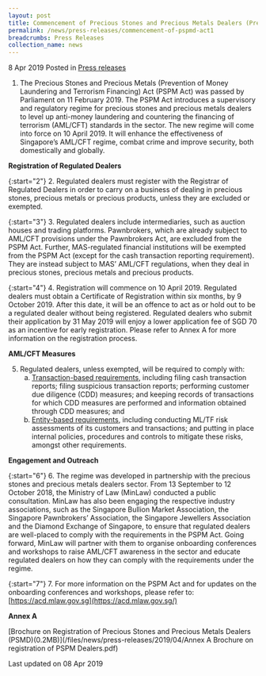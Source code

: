 ```yaml
---
layout: post
title: Commencement of Precious Stones and Precious Metals Dealers (Prevention of Money Laundering and Terrorism Financing) Act on 10 April 2019
permalink: /news/press-releases/commencement-of-pspmd-act1
breadcrumbs: Press Releases
collection_name: news
---
```



8 Apr 2019 Posted in [Press releases](/news/press-releases)

1. The Precious Stones and Precious Metals (Prevention of Money Laundering and Terrorism Financing) Act (PSPM Act) was passed by Parliament on 11 February 2019. The PSPM Act introduces a supervisory and regulatory regime for precious stones and precious metals dealers to level up anti-money laundering and countering the financing of terrorism (AML/CFT) standards in the sector. The new regime will come into force on 10 April 2019. It will enhance the effectiveness of Singapore’s AML/CFT regime, combat crime and improve security, both domestically and globally.


**Registration of Regulated Dealers**

{:start="2"}
2. Regulated dealers must register with the Registrar of Regulated Dealers in order to carry on a business of dealing in precious stones, precious metals or precious products, unless they are excluded or exempted.

 
{:start="3"}
3. Regulated dealers include intermediaries, such as auction houses and trading platforms. Pawnbrokers, which are already subject to AML/CFT provisions under the Pawnbrokers Act, are excluded from the PSPM Act. Further, MAS-regulated financial institutions will be exempted from the PSPM Act (except for the cash transaction reporting requirement). They are instead subject to MAS’ AML/CFT regulations, when they deal in precious stones, precious metals and precious products.

 
{:start="4"}
4. Registration will commence on 10 April 2019. Regulated dealers must obtain a Certificate of Registration within six months, by 9 October 2019. After this date, it will be an offence to act as or hold out to be a regulated dealer without being registered. Regulated dealers who submit their application by 31 May 2019 will enjoy a lower application fee of SGD 70 as an incentive for early registration. Please refer to Annex A for more information on the registration process.

**AML/CFT Measures**

<ol start="5">
<li>Regulated dealers, unless exempted, will be required to comply with:
<ol style="list-style-type: lower-alpha">
<li><u>Transaction-based requirements</u>, including filing cash transaction reports; filing suspicious transaction reports; performing customer due diligence (CDD) measures; and keeping records of transactions for which CDD measures are performed and information obtained through CDD measures; and</li>
<li><u>Entity-based requirements</u>, including conducting ML/TF risk assessments of its customers and transactions; and putting in place internal policies, procedures and controls to mitigate these risks, amongst other requirements.</li>
</ol>

</li>
</ol>

**Engagement and Outreach**

{:start="6"}
6. The regime was developed in partnership with the precious stones and precious metals dealers sector. From 13 September to 12 October 2018, the Ministry of Law (MinLaw) conducted a public consultation. MinLaw has also been engaging the respective industry associations, such as the Singapore Bullion Market Association, the Singapore Pawnbrokers’ Association, the Singapore Jewellers Association and the Diamond Exchange of Singapore, to ensure that regulated dealers are well-placed to comply with the requirements in the PSPM Act. Going forward, MinLaw will partner with them to organise onboarding conferences and workshops to raise AML/CFT awareness in the sector and educate regulated dealers on how they can comply with the requirements under the regime.

{:start="7"}
7. For more information on the PSPM Act and for updates on the onboarding conferences and workshops, please refer to: [https://acd.mlaw.gov.sg](https://acd.mlaw.gov.sg/)


**Annex A**  
  
[Brochure on Registration of Precious Stones and Precious Metals Dealers (PSMD)(0.2MB)](/files/news/press-releases/2019/04/Annex A Brochure on registration of PSPM Dealers.pdf)


<p class="right-side-updated">Last updated on 08 Apr 2019</p>


